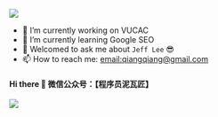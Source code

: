 <p><img src="https://gpvc.arturio.dev/JeffLi1993"></p> 

- 🔭 I’m currently working on VUCAC
- 🌱 I’m currently learning Google SEO
- 💬 Welcomed to ask me about `Jeff Lee` 😎
- 📫 How to reach me: [email:qiangqiang@gmail.com](qiangqiang@gmail.com)

#### Hi there 👋 微信公众号：【程序员泥瓦匠】

<p><img src="https://bysocket.com/images/wicn/bysocket.webp"></p> 
